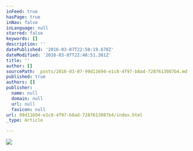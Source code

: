 ```yaml
---
inFeed: true
hasPage: true
inNav: false
inLanguage: null
starred: false
keywords: []
description: ''
datePublished: '2016-03-07T22:50:19.678Z'
dateModified: '2016-03-07T22:48:51.381Z'
title: ''
author: []
sourcePath: _posts/2016-03-07-99d11694-e1c8-4f97-b8ad-7287613087b4.md
published: true
authors: []
publisher:
  name: null
  domain: null
  url: null
  favicon: null
url: 99d11694-e1c8-4f97-b8ad-7287613087b4/index.html
_type: Article

---
```

![](https://the-grid-user-content.s3-us-west-2.amazonaws.com/f6e08d1b-b0a5-4876-b45a-2b7d13915694.jpg)